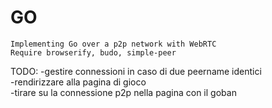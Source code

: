 # GO

    Implementing Go over a p2p network with WebRTC
    Require browserify, budo, simple-peer

TODO:
    -gestire connessioni in caso di due peername identici <br>
    -rendirizzare alla pagina di gioco<br>
    -tirare su la connessione p2p nella pagina con il goban
    
